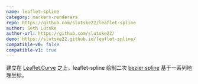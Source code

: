 ```yaml
---
name: leaflet-spline
category: markers-renderers
repo: https://github.com/slutske22/leaflet-spline
author: Seth Lutske
author-url: https://github.com/slutske22/
demo: https://slutske22.github.io/leaflet-spline/
compatible-v0: false
compatible-v1: true
---
```


建立在 [Leaflet.Curve](https://github.com/elfalem/Leaflet.curve) 之上，leaflet-spline 绘制二次 [bezier spline](https://en.wikipedia.org/wiki/Composite_B%C3%A9zier_curve ) 基于一系列地理坐标。
